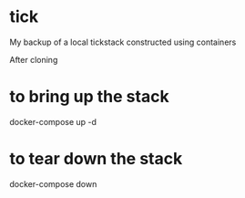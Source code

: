 # tick
My backup of a local tickstack constructed using containers

After cloning

# to bring up the stack
docker-compose up -d 

# to tear down the stack
docker-compose down
